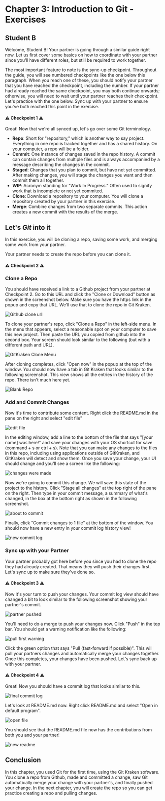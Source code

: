 # Chapter 3: Introduction to Git - Exercises

## Student B

Welcome, Student B! Your partner is going through a similar guide right now. Let us first cover some basics on how to coordinate with your partner since you'll have different roles, but still be required to work together.

The most important feature to note is the sync-up checkpoint. Throughout the guide, you will see numbered checkpoints like the one below this paragraph. When you reach one of these, you should notify your partner that you have reached the checkpoint, including the number. If your partner had already reached the same checkpoint, you may both continue onwards; otherwise, you will need to wait until your partner reaches their checkpoint. Let's practice with the one below. Sync up with your partner to ensure you've both reached this point in the exercise.

#### :warning: **Checkpoint 1** :warning:

Great! Now that we're all synced up, let's go over some Git terminology. 

* **Repo**: Short for "repository," which is another way to say project. Everything in one repo is tracked together and has a shared history. On your computer, a repo will be a folder.
* **Commit**: One instance of changes saved in the repo history. A commit can contain changes from multiple files and is always accompanied by a message describing the changes in the commit.
* **Staged**: Changes that you plan to commit, but have not yet committed. After making changes, you will stage the changes you want and then commit them all together.
* **WIP**: Acronym standing for "Work In Progress." Often used to signify work that is incomplete or not yet commited.
* **Clone**: Download a repository to your computer. You will clone a repository created by your partner in this exercise.
* **Merge**: Combine changes from two separate commits. This action creates a new commit with the results of the merge.


## Let's *Git* into it

In this exercise, you will be cloning a repo, saving some work, and merging some work from your partner.

Your partner needs to create the repo before you can clone it.

#### :warning: **Checkpoint 2** :warning:

### Clone a Repo

You should have received a link to a Github project from your partner at Checkpoint 2. Go to this URL and click the "Clone or Download" button as shown in the screenshot below. Make sure you have the https link in the popup and copy that URL. We'll use that to clone the repo in Git Kraken.

![Github clone url](github_clone.png)

To clone your partner's repo, click "Clone a Repo" in the left-side menu. In the menu that appears, select a reasonable spot on your computer to save this new project. Then paste the URL you copied from github into the second box. Your screen should look similar to the following (but with a different path and URL).

![GitKraken Clone Menu](gitkraken_clone.png)

After cloning completes, click "Open now" in the popup at the top of the window. You should now have a tab in Git Kraken that looks similar to the following screenshot. This view shows all the entries in the history of the repo. There isn't much here yet.

![Blank Repo](blank_repo_page.png)

### Add and Commit Changes

Now it's time to contribute some content. Right click the README.md in the pane on the right and select "edit file"

![edit file](edit_file.png)

In the editing window, add a line to the bottom of the file that says "[your name] was here!" and save your changes with your OS shortcut for save (command + s or ctrl + s). Note that you can make any changes to the files in this repo, including using applications outside of GitKraken, and GitKraken will detect and show them. Once you save your change, your UI should change and you'll see a screen like the following:

![changes were made](made_changes_b.png)

Now we're going to commit this change. We will save this state of the project to the history. Click "Stage all changes" at the top right of the pane on the right. Then type in your commit message, a summary of what's changed, in the box at the bottom right as shown in the following screenshot.

![about to commit](staged_changes_b.png)

Finally, click "Commit changes to 1 file" at the bottom of the window. You should now have a new entry in your commit log history view!

![new commit log](commit_log_b.png)

### Sync up with your Partner

Your partner probably got here before you since you had to clone the repo they had already created. That means they will push their changes first. Let's sync up to make sure they've done so.

#### :warning: **Checkpoint 3** :warning:

Now it's your turn to push your changes. Your commit log view should have changed a bit to look similar to the following screenshot showing your partner's commit.

![partner pushed](partner_pushed.png)

You'll need to do a merge to push your changes now. Click "Push" in the top bar. You should get a warning notification like the following:

![pull first warning](pull_first_warning.png)

Click the green option that says "Pull (fast-forward if possible)". This will pull your partners changes and automatically merge your changes together. Once this completes, your changes have been pushed. Let's sync back up with your partner.

#### :warning: **Checkpoint 4** :warning:

Great! Now you should have a commit log that looks similar to this.

![final commit log](new_commit_log_b.png)

Let's look at README.md now. Right click README.md and select "Open in default program".

![open file](open_file.png)

You should see that the README.md file now has the contributions from both you and your partner!

![new readme](new_readme.png)

## Conclusion

In this chapter, you used Git for the first time, using the Git Kraken software. You clone a repo from Github, made and committed a change, saw Git automatically merge your change with your partner's, and finally pushed your change. In the next chapter, you will create the repo so you can get practice creating a repo and pulling changes.
